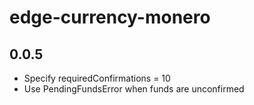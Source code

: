 # edge-currency-monero

## 0.0.5

* Specify requiredConfirmations = 10
* Use PendingFundsError when funds are unconfirmed
